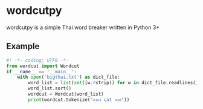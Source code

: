 wordcutpy
=========
wordcutpy is a simple Thai word breaker written in Python 3+

Example
-------
```python
#! -*- coding: UTF8 -*-
from wordcut import Wordcut
if __name__ == '__main__':
    with open('bigthai.txt') as dict_file:
        word_list = list(set([w.rstrip() for w in dict_file.readlines()]))
        word_list.sort()
        wordcut = Wordcut(word_list)
        print(wordcut.tokenize("กากา cat หมา"))
```
